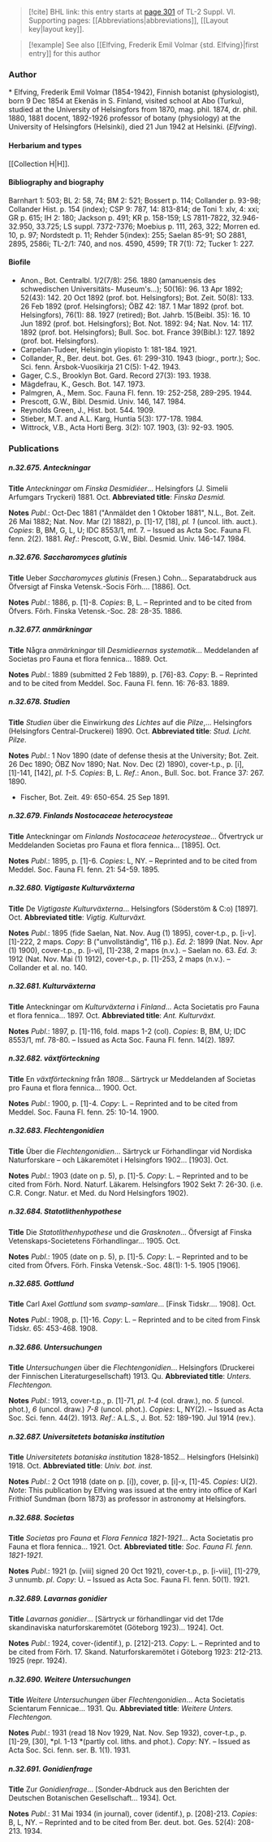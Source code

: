 > [!cite] BHL link: this entry starts at [page 301](https://www.biodiversitylibrary.org/item/103835#page/311/mode/1up) of TL-2 Suppl. VI.
> Supporting pages: [[Abbreviations|abbreviations]], [[Layout key|layout key]].

> [!example] See also [[Elfving, Frederik Emil Volmar {std. Elfving}|first entry]] for this author

### Author

\* Elfving, Frederik Emil Volmar (1854-1942), Finnish botanist (physiologist), born 9 Dec 1854 at Ekenäs in S. Finland, visited school at Abo (Turku), studied at the University of Helsingfors from 1870, mag. phil. 1874, dr. phil. 1880, 1881 docent, 1892-1926 professor of botany (physiology) at the University of Helsingfors (Helsinki), died 21 Jun 1942 at Helsinki. (*Elfving*).

#### Herbarium and types

[[Collection H|H]].

#### Bibliography and biography

Barnhart 1: 503; BL 2: 58, 74; BM 2: 521; Bossert p. 114; Collander p. 93-98; Collander Hist. p. 154 (index); CSP 9: 787, 14: 813-814; de Toni 1: xlv, 4: xxi; GR p. 615; IH 2: 180; Jackson p. 491; KR p. 158-159; LS 7811-7822, 32.946-32.950, 33.725; LS suppl. 7372-7376; Moebius p. 111, 263, 322; Morren ed. 10, p. 97; Nordstedt p. 11; Rehder 5(index): 255; Saelan 85-91; SO 2881, 2895, 2586i; TL-2/1: 740, and nos. 4590, 4599; TR 7(1): 72; Tucker 1: 227.

#### Biofile

- Anon., Bot. Centralbl. 1/2(7/8): 256. 1880 (amanuensis des schwedischen Universitäts- Museum's...); 50(16): 96. 13 Apr 1892; 52(43): 142. 20 Oct 1892 (prof. bot. Helsingfors); Bot. Zeit. 50(8): 133. 26 Feb 1892 (prof. Helsingfors); ÖBZ 42: 187. 1 Mar 1892 (prof. bot. Helsingfors), 76(1): 88. 1927 (retired); Bot. Jahrb. 15(Beibl. 35): 16. 10 Jun 1892 (prof. bot. Helsingfors); Bot. Not. 1892: 94; Nat. Nov. 14: 117. 1892 (prof. bot. Helsingfors); Bull. Soc. bot. France 39(Bibl.): 127. 1892 (prof. bot. Helsingfors).
- Carpelan-Tudeer, Helsingin yliopisto 1: 181-184. 1921.
- Collander, R., Ber. deut. bot. Ges. 61: 299-310. 1943 (biogr., portr.); Soc. Sci. fenn. Årsbok-Vuosikirja 21 C(5): 1-42. 1943.
- Gager, C.S., Brooklyn Bot. Gard. Record 27(3): 193. 1938.
- Mägdefrau, K., Gesch. Bot. 147. 1973.
- Palmgren, A., Mem. Soc. Fauna Fl. fenn. 19: 252-258, 289-295. 1944.
- Prescott, G.W., Bibl. Desmid. Univ. 146, 147. 1984.
- Reynolds Green, J., Hist. bot. 544. 1909.
- Stieber, M.T. and A.L. Karg, Huntia 5(3): 177-178. 1984.
- Wittrock, V.B., Acta Horti Berg. 3(2): 107. 1903, (3): 92-93. 1905.

### Publications

##### n.32.675. Anteckningar

**Title**
*Anteckningar* om *Finska Desmidiéer*... Helsingfors (J. Simelii Arfumgars Tryckeri) 1881. Oct.
**Abbreviated title**: *Finska Desmid.*

**Notes**
*Publ*.: Oct-Dec 1881 ("Anmäldet den 1 Oktober 1881", N.L., Bot. Zeit. 26 Mai 1882; Nat. Nov. Mar (2) 1882), p. \[1\]-17, \[18\], *pl. 1* (uncol. lith. auct.). *Copies*: B, BM, G, L, U; IDC 8553/1, mf. 7. – Issued as Acta Soc. Fauna Fl. fenn. 2(2). 1881.
*Ref*.: Prescott, G.W., Bibl. Desmid. Univ. 146-147. 1984.

##### n.32.676. Saccharomyces glutinis

**Title**
Ueber *Saccharomyces glutinis* (Fresen.) Cohn... Separatabdruck aus Öfversigt af Finska Vetensk.-Socis Förh.... \[1886\]. Oct.

**Notes**
*Publ*.: 1886, p. \[1\]-8. *Copies*: B, L. – Reprinted and to be cited from Öfvers. Förh. Finska Vetensk.-Soc. 28: 28-35. 1886.

##### n.32.677. anmärkningar

**Title**
Några *anmärkningar* till *Desmidieernas systematik*... Meddelanden af Societas pro Fauna et flora fennica... 1889. Oct.

**Notes**
*Publ*.: 1889 (submitted 2 Feb 1889), p. \[76\]-83. *Copy*: B. – Reprinted and to be cited from Meddel. Soc. Fauna Fl. fenn. 16: 76-83. 1889.

##### n.32.678. Studien

**Title**
*Studien* über die Einwirkung *des Lichtes* auf die *Pilze*,... Helsingfors (Helsingfors Central-Druckerei) 1890. Oct.
**Abbreviated title**: *Stud. Licht. Pilze*.

**Notes**
*Publ*.: 1 Nov 1890 (date of defense thesis at the University; Bot. Zeit. 26 Dec 1890; ÖBZ Nov 1890; Nat. Nov. Dec (2) 1890), cover-t.p., p. \[i\], \[1\]-141, \[142\], *pl. 1-5. Copies*: B, L.
*Ref*.: Anon., Bull. Soc. bot. France 37: 267. 1890.
- Fischer, Bot. Zeit. 49: 650-654. 25 Sep 1891.

##### n.32.679. Finlands Nostocaceae heterocysteae

**Title**
Anteckningar om *Finlands Nostocaceae heterocysteae*... Öfvertryck ur Meddelanden Societas pro Fauna et flora fennica... \[1895\]. Oct.

**Notes**
*Publ*.: 1895, p. \[1\]-6. *Copies*: L, NY. – Reprinted and to be cited from Meddel. Soc. Fauna Fl. fenn. 21: 54-59. 1895.

##### n.32.680. Vigtigaste Kulturväxterna

**Title**
De *Vigtigaste Kulturväxterna*... Helsingfors (Söderstöm & C:o) \[1897\]. Oct.
**Abbreviated title**: *Vigtig. Kulturväxt.*

**Notes**
*Publ*.: 1895 (fide Saelan, Nat. Nov. Aug (1) 1895), cover-t.p., p. \[i-v\]. \[1\]-222, 2 maps. *Copy*: B ("unvollständig", 116 p.).
*Ed. 2*: 1899 (Nat. Nov. Apr (1) 1900), cover-t.p., p. \[i-vi\], \[1\]-238, 2 maps (n.v.). – Saelan no. 63.
*Ed. 3*: 1912 (Nat. Nov. Mai (1) 1912), cover-t.p., p. \[1\]-253, 2 maps (n.v.). – Collander et al. no. 140.

##### n.32.681. Kulturväxterna

**Title**
Anteckningar om *Kulturväxterna* i *Finland*... Acta Societatis pro Fauna et flora fennica... 1897. Oct.
**Abbreviated title**: *Ant. Kulturväxt.*

**Notes**
*Publ*.: 1897, p. \[1\]-116, fold. maps 1-2 (col). *Copies*: B, BM, U; IDC 8553/1, mf. 78-80. – Issued as Acta Soc. Fauna Fl. fenn. 14(2). 1897.

##### n.32.682. växtförteckning

**Title**
En *växtförteckning* från *1808*... Särtryck ur Meddelanden af Societas pro Fauna et flora fennica... 1900. Oct.

**Notes**
*Publ*.: 1900, p. \[1\]-4. *Copy*: L. – Reprinted and to be cited from Meddel. Soc. Fauna Fl. fenn. 25: 10-14. 1900.

##### n.32.683. Flechtengonidien

**Title**
Über die *Flechtengonidien*... Särtryck ur Förhandlingar vid Nordiska Naturforskare – och Läkaremötet i Helsingfors 1902... \[1903\]. Oct.

**Notes**
*Publ*.: 1903 (date on p. 5), p. \[1\]-5. *Copy*: L. – Reprinted and to be cited from Förh. Nord. Naturf. Läkarem. Helsingfors 1902 Sekt 7: 26-30. (i.e. C.R. Congr. Natur. et Med. du Nord Helsingfors 1902).

##### n.32.684. Statotlithenhypothese

**Title**
Die *Statotlithenhypothese* und die *Grasknoten*... Öfversigt af Finska Vetenskaps-Societetens Förhandlingar... 1905. Oct.

**Notes**
*Publ*.: 1905 (date on p. 5), p. \[1\]-5. *Copy*: L. – Reprinted and to be cited from Öfvers. Förh. Finska Vetensk.-Soc. 48(1): 1-5. 1905 \[1906\].

##### n.32.685. Gottlund

**Title**
Carl Axel *Gottlund* som *svamp-samlare*... \[Finsk Tidskr.... 1908\]. Oct.

**Notes**
*Publ*.: 1908, p. \[1\]-16. *Copy*: L. – Reprinted and to be cited from Finsk Tidskr. 65: 453-468. 1908.

##### n.32.686. Untersuchungen

**Title**
*Untersuchungen* über die *Flechtengonidien*... Helsingfors (Druckerei der Finnischen Literaturgesellschaft) 1913. Qu.
**Abbreviated title**: *Unters. Flechtengon.*

**Notes**
*Publ*.: 1913, cover-t.p., p. \[1\]-71, *pl. 1-4* (col. draw.), no. *5* (uncol. phot.), *6* (uncol. draw.) *7-8* (uncol. phot.). *Copies*: L, NY(2). – Issued as Acta Soc. Sci. fenn. 44(2). 1913.
*Ref*.: A.L.S., J. Bot. 52: 189-190. Jul 1914 (rev.).

##### n.32.687. Universitetets botaniska institution

**Title**
*Universitetets botaniska institution* 1828-1852... Helsingfors (Helsinki) 1918. Oct.
**Abbreviated title**: *Univ. bot. inst.*

**Notes**
*Publ*.: 2 Oct 1918 (date on p. \[i\]), cover, p. \[i\]-x, \[1\]-45. *Copies*: U(2).
*Note*: This publication by Elfving was issued at the entry into office of Karl Frithiof Sundman (born 1873) as professor in astronomy at Helsingfors.

##### n.32.688. Societas

**Title**
*Societas* pro *Fauna* et *Flora Fennica 1821-1921*... Acta Societatis pro Fauna et flora fennica... 1921. Oct.
**Abbreviated title**: *Soc. Fauna Fl. fenn. 1821-1921*.

**Notes**
*Publ*.: 1921 (p. \[viii\] signed 20 Oct 1921), cover-t.p., p. \[i-viii\], \[1\]-279, *3* unnumb. *pl*. *Copy*: U. – Issued as Acta Soc. Fauna Fl. fenn. 50(1). 1921.

##### n.32.689. Lavarnas gonidier

**Title**
*Lavarnas gonidier*... \[Särtryck ur förhandlingar vid det 17de skandinaviska naturforskaremötet (Göteborg 1923)... 1924\]. Oct.

**Notes**
*Publ*.: 1924, cover-(identif.), p. \[212\]-213. *Copy*: L. – Reprinted and to be cited from Förh. 17. Skand. Naturforskaremötet i Göteborg 1923: 212-213. 1925 (repr. 1924).

##### n.32.690. Weitere Untersuchungen

**Title**
*Weitere Untersuchungen* über *Flechtengonidien*... Acta Societatis Scientarum Fennicae... 1931. Qu.
**Abbreviated title**: *Weitere Unters. Flechtengon.*

**Notes**
*Publ*.: 1931 (read 18 Nov 1929, Nat. Nov. Sep 1932), cover-t.p., p. \[1\]-29, \[30\], *pl. 1-13 *(partly col. liths. and phot.). *Copy*: NY. – Issued as Acta Soc. Sci. fenn. ser. B. 1(1). 1931.

##### n.32.691. Gonidienfrage

**Title**
Zur *Gonidienfrage*... \[Sonder-Abdruck aus den Berichten der Deutschen Botanischen Gesellschaft... 1934\]. Oct.

**Notes**
*Publ*.: 31 Mai 1934 (in journal), cover (identif.), p. \[208\]-213. *Copies*: B, L, NY. – Reprinted and to be cited from Ber. deut. bot. Ges. 52(4): 208-213. 1934.

